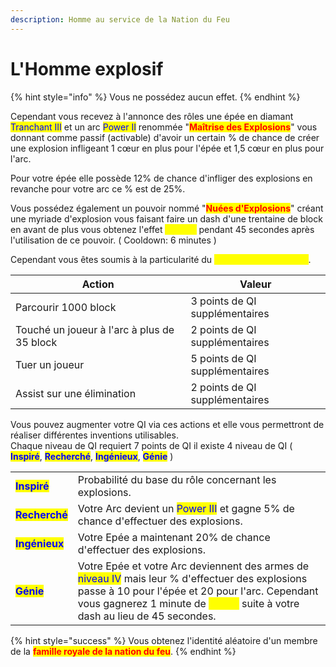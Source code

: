 ```yaml
---
description: Homme au service de la Nation du Feu
---
```


# L'Homme explosif

{% hint style="info" %}
Vous ne possédez aucun effet.
{% endhint %}

Cependant vous recevez à l'annonce des rôles une épée en diamant <mark style="color:blue;">Tranchant III</mark> et un arc <mark style="color:blue;">Power II</mark> renommée "<mark style="color:red;">**Maîtrise des Explosions**</mark>" vous donnant comme passif (activable) d'avoir un certain % de chance de créer une explosion infligeant 1 cœur en plus pour l'épée et 1,5 cœur en plus pour l'arc.

Pour votre épée elle possède 12% de chance d'infliger des explosions en revanche pour votre arc ce % est de 25%.

Vous possédez également un pouvoir nommé "<mark style="color:red;">**Nuées d'Explosions**</mark>" créant une myriade d'explosion vous faisant faire un dash d'une trentaine de block en avant de plus vous obtenez l'effet <mark style="color:yellow;">Speed I</mark> pendant 45 secondes après l'utilisation de ce pouvoir. ( Cooldown: 6 minutes )

Cependant vous êtes soumis à la particularité du <mark style="color:yellow;">**QI et des Mécaniciens**</mark>.

| Action                                      | Valeur                         |
| ------------------------------------------- | ------------------------------ |
| Parcourir 1000 block                        | 3 points de QI supplémentaires |
| Touché un joueur à l'arc à plus de 35 block | 2 points de QI supplémentaires |
| Tuer un joueur                              | 5 points de QI supplémentaires |
| Assist sur une élimination                  | 2 points de QI supplémentaires |

Vous pouvez augmenter votre QI via ces actions et elle vous permettront de réaliser différentes inventions utilisables.\
Chaque niveau de QI requiert 7 points de QI il existe 4 niveau de QI ( <mark style="color:blue;">**Inspiré**</mark>, <mark style="color:blue;">**Recherché**</mark>, <mark style="color:blue;">**Ingénieux**</mark>, <mark style="color:blue;">**Génie**</mark> )

|                                                |                                                                                                                                                                                                                                                                                                    |
| ---------------------------------------------- | -------------------------------------------------------------------------------------------------------------------------------------------------------------------------------------------------------------------------------------------------------------------------------------------------- |
| <mark style="color:blue;">**Inspiré**</mark>   | Probabilité du base du rôle concernant les explosions.                                                                                                                                                                                                                                             |
| <mark style="color:blue;">**Recherché**</mark> | Votre Arc devient un <mark style="color:blue;">Power III</mark> et gagne 5% de chance d'effectuer des explosions.                                                                                                                                                                                  |
| <mark style="color:blue;">**Ingénieux**</mark> | Votre Epée a maintenant 20% de chance d'effectuer des explosions.                                                                                                                                                                                                                                  |
| <mark style="color:blue;">**Génie**</mark>     | Votre Epée et votre Arc deviennent des armes de <mark style="color:blue;">niveau IV</mark> mais leur % d'effectuer des explosions passe à 10 pour l'épée et 20 pour l'arc. Cependant vous gagnerez 1 minute de <mark style="color:yellow;">Speed</mark> suite à votre dash au lieu de 45 secondes. |

{% hint style="success" %}
Vous obtenez l'identité aléatoire d'un membre de la <mark style="color:red;">**famille royale de la nation du feu**</mark>.
{% endhint %}

<figure><img src="https://th.bing.com/th/id/OIP.jutS8ZZK8f77hXam5HsykgHaEA?w=336&#x26;h=182&#x26;c=7&#x26;r=0&#x26;o=5&#x26;dpr=1.9&#x26;pid=1.7" alt=""><figcaption></figcaption></figure>
